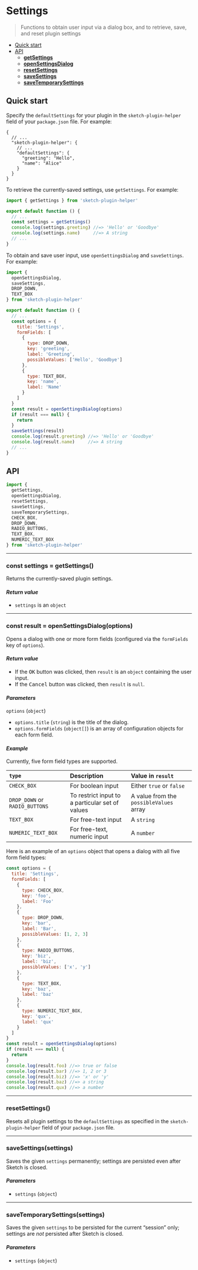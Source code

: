 # Settings

> Functions to obtain user input via a dialog box, and to retrieve, save, and reset plugin settings

- [Quick start](#quick-start)
- [API](#api)
  - [**getSettings**](#const-settings--getsettings)
  - [**openSettingsDialog**](#const-result--opensettingsdialogoptions)
  - [**resetSettings**](#resetsettings)
  - [**saveSettings**](#savesettingssettings)
  - [**saveTemporarySettings**](#savetemporarysettingssettings)

## Quick start

Specify the `defaultSettings` for your plugin in the `sketch-plugin-helper` field of your `package.json` file. For example:

```jsonc
{
  // ...
  "sketch-plugin-helper": {
    // ...
    "defaultSettings": {
      "greeting": "Hello",
      "name": "Alice"
    }
  }
}
```

To retrieve the currently-saved settings, use `getSettings`. For example:

```js
import { getSettings } from 'sketch-plugin-helper'

export default function () {
  // ...
  const settings = getSettings()
  console.log(settings.greeting) //=> 'Hello' or 'Goodbye'
  console.log(settings.name)     //=> A string
  // ...
}
```

To obtain and save user input, use `openSettingsDialog` and `saveSettings`. For example:

```js
import {
  openSettingsDialog,
  saveSettings,
  DROP_DOWN,
  TEXT_BOX
} from 'sketch-plugin-helper'

export default function () {
  // ...
  const options = {
    title: 'Settings',
    formFields: [
      {
        type: DROP_DOWN,
        key: 'greeting',
        label: 'Greeting',
        possibleValues: ['Hello', 'Goodbye']
      },
      {
        type: TEXT_BOX,
        key: 'name',
        label: 'Name'
      }
    ]
  }
  const result = openSettingsDialog(options)
  if (result === null) {
    return
  }
  saveSettings(result)
  console.log(result.greeting) //=> 'Hello' or 'Goodbye'
  console.log(result.name)     //=> A string
  // ...
}
```

## API

```js
import {
  getSettings,
  openSettingsDialog,
  resetSettings,
  saveSettings,
  saveTemporarySettings,
  CHECK_BOX,
  DROP_DOWN,
  RADIO_BUTTONS,
  TEXT_BOX,
  NUMERIC_TEXT_BOX
} from 'sketch-plugin-helper'
```

---

### const settings = getSettings()

Returns the currently-saved plugin settings.

#### *Return value*

- `settings` is an `object`

---

### const result = openSettingsDialog(options)

Opens a dialog with one or more form fields (configured via the `formFields` key of `options`).

#### *Return value*

- If the <kbd>OK</kbd> button was clicked, then `result` is an `object` containing the user input.
- If the <kbd>Cancel</kbd> button was clicked, then `result` is `null`.

#### *Parameters*

`options` (`object`)

- `options.title` (`string`) is the title of the dialog.
- `options.formFields` (`object[]`) is an array of configuration objects for each form field.

#### *Example*

Currently, five form field types are supported.

`type` | Description | Value in `result`
:--|:--|:--
`CHECK_BOX` | For boolean input | Either `true` or `false`
`DROP_DOWN` or `RADIO_BUTTONS` | To restrict input to a particular set of values | A value from the `possibleValues` array
`TEXT_BOX` | For free-text input | A `string`
`NUMERIC_TEXT_BOX` | For free-text, numeric input | A `number`

Here is an example of an `options` object that opens a dialog with all five form field types:

```js
const options = {
  title: 'Settings',
  formFields: [
    {
      type: CHECK_BOX,
      key: 'foo',
      label: 'Foo'
    },
    {
      type: DROP_DOWN,
      key: 'bar',
      label: 'Bar',
      possibleValues: [1, 2, 3]
    },
    {
      type: RADIO_BUTTONS,
      key: 'biz',
      label: 'biz',
      possibleValues: ['x', 'y']
    },
    {
      type: TEXT_BOX,
      key: 'baz',
      label: 'baz'
    },
    {
      type: NUMERIC_TEXT_BOX,
      key: 'qux',
      label: 'qux'
    }
  ]
}
const result = openSettingsDialog(options)
if (result === null) {
  return
}
console.log(result.foo) //=> true or false
console.log(result.bar) //=> 1, 2 or 3
console.log(result.biz) //=> 'x' or 'y'
console.log(result.baz) //=> a string
console.log(result.qux) //=> a number
```

---

### resetSettings()

Resets all plugin settings to the `defaultSettings` as specified in the `sketch-plugin-helper` field of your `package.json` file.

---

### saveSettings(settings)

Saves the given `settings` permanently; settings are persisted even after Sketch is closed.

#### *Parameters*

- `settings` (`object`)

---

### saveTemporarySettings(settings)

Saves the given `settings` to be persisted for the current “session” only; settings are *not* persisted after Sketch is closed.

#### *Parameters*

- `settings` (`object`)
